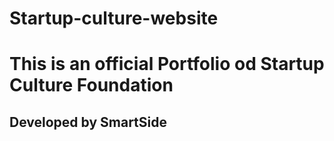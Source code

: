 # Startup-culture-website

<h1>This is an official Portfolio od Startup Culture Foundation</h1>
<h2>Developed by SmartSide</h2>